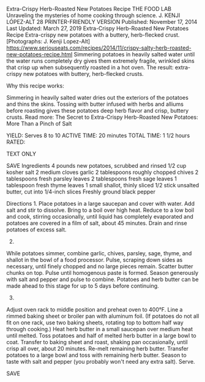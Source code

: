 Extra-Crispy Herb-Roasted New Potatoes Recipe
THE FOOD LAB Unraveling the mysteries of home cooking through science.
J. KENJI LÓPEZ-ALT
28     PRINTER-FRIENDLY VERSION
Published: November 17, 2014 Last Updated: March 27, 2019
Extra-Crispy Herb-Roasted New Potatoes Recipe
Extra-crispy new potatoes with a buttery, herb-flecked crust. [Photographs: J. Kenji Lopez-Alt]
https://www.seriouseats.com/recipes/2014/11/crispy-salty-herb-roasted-new-potatoes-recipe.html
Simmering potatoes in heavily salted water until the water runs completely dry gives them extremely fragile, wrinkled skins that crisp up when subsequently roasted in a hot oven. The result: extra-crispy new potatoes with buttery, herb-flecked crusts.

Why this recipe works:

Simmering in heavily salted water dries out the exteriors of the potatoes and thins the skins.
Tossing with butter infused with herbs and alliums before roasting gives these potatoes deep herb flavor and crisp, buttery crusts.
Read more: The Secret to Extra-Crispy Herb-Roasted New Potatoes: More Than a Pinch of Salt

YIELD:
Serves 8 to 10
ACTIVE TIME:
20 minutes
TOTAL TIME:
1 1/2 hours
RATED:
    
TEXT ONLY 
 
 
 SAVE
Ingredients
4 pounds new potatoes, scrubbed and rinsed
1/2 cup kosher salt
2 medium cloves garlic
2 tablespoons roughly chopped chives
2 tablespoons fresh parsley leaves
2 tablespoons fresh sage leaves
1 tablespoon fresh thyme leaves
1 small shallot, thinly sliced
1/2 stick unsalted butter, cut into 1/4-inch slices
Freshly ground black pepper

Directions
1.
Place potatoes in a large saucepan and cover with water. Add salt and stir to dissolve. Bring to a boil over high heat. Reduce to a low boil and cook, stirring occasionally, until liquid has completely evaporated and potatoes are covered in a film of salt, about 45 minutes. Drain and rinse potatoes of excess salt.


2.
While potatoes simmer, combine garlic, chives, parsley, sage, thyme, and shallot in the bowl of a food processor. Pulse, scraping down sides as necessary, until finely chopped and no large pieces remain. Scatter butter chunks on top. Pulse until homogenous paste is formed. Season generously with salt and pepper and pulse to combine. Potatoes and herb butter can be made ahead to this stage for up to 5 days before continuing.


3.
Adjust oven rack to middle position and preheat oven to 400°F. Line a rimmed baking sheet or broiler pan with aluminum foil. (If potatoes do not all fit on one rack, use two baking sheets, rotating top to bottom half way through cooking.) Heat herb butter in a small saucepan over medium heat until melted. Toss potatoes and half of melted herb butter in a large bowl to coat. Transfer to baking sheet and roast, shaking pan occasionally, until crisp all over, about 20 minutes. Re-melt remaining herb butter. Transfer potatoes to a large bowl and toss with remaining herb butter. Season to taste with salt and pepper (you probably won't need any extra salt). Serve.


 SAVE